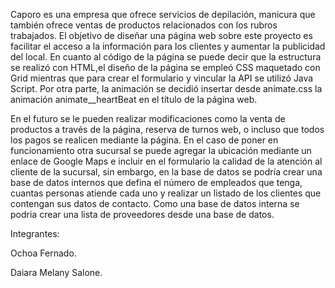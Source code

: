 Caporo es una empresa que ofrece servicios de depilación, manicura que también ofrece ventas de productos relacionados con los rubros trabajados. El objetivo de diseñar una página web sobre este proyecto es facilitar el acceso a la información para los clientes y aumentar la publicidad del local.
En cuanto al código de la página se puede decir que la estructura se realizó con HTML,el diseño de la página se empleó CSS maquetado con Grid mientras que para crear el formulario y vincular la API se utilizó Java Script.
Por otra parte, la animación se decidió insertar desde anímate.css la animación animate__heartBeat en el título de la página web.


En el futuro se le pueden realizar modificaciones como la venta de productos a través de la página, reserva de turnos web, o incluso que todos los pagos se realicen mediante la página. En el caso de poner en funcionamiento otra sucursal se puede agregar la ubicación mediante un enlace de Google Maps e incluir en el formulario la calidad de la atención al cliente de la sucursal, sin embargo, en la base de datos se podría crear una base de datos internos que defina el número de empleados que tenga, cuantas personas atiende cada uno y realizar un listado de los clientes que contengan sus datos de contacto. Como una base de datos interna se podria crear una lista de proveedores desde una base de datos.


Integrantes:

Ochoa Fernado.

Daiara Melany  Salone. 
